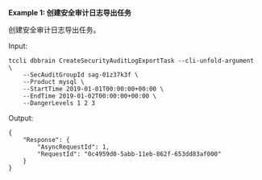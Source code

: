**Example 1: 创建安全审计日志导出任务**

创建安全审计日志导出任务。

Input: 

```
tccli dbbrain CreateSecurityAuditLogExportTask --cli-unfold-argument  \
    --SecAuditGroupId sag-01z37k3f \
    --Product mysql \
    --StartTime 2019-01-01T00:00:00+00:00 \
    --EndTime 2019-01-02T00:00:00+00:00 \
    --DangerLevels 1 2 3
```

Output: 
```
{
    "Response": {
        "AsyncRequestId": 1,
        "RequestId": "0c4959d0-5abb-11eb-862f-653dd83af000"
    }
}
```

